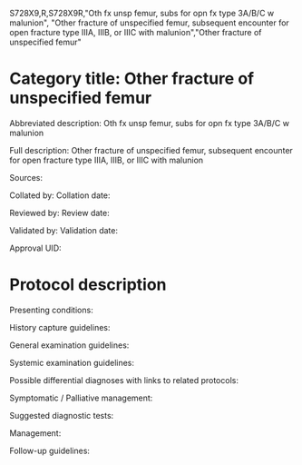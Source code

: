 S728X9,R,S728X9R,"Oth fx unsp femur, subs for opn fx type 3A/B/C w malunion", "Other fracture of unspecified femur, subsequent encounter for open fracture type IIIA, IIIB, or IIIC with malunion","Other fracture of unspecified femur"
# Category title: Other fracture of unspecified femur

Abbreviated description: Oth fx unsp femur, subs for opn fx type 3A/B/C w malunion

Full description: Other fracture of unspecified femur, subsequent encounter for open fracture type IIIA, IIIB, or IIIC with malunion

Sources:

Collated by:
Collation date:

Reviewed by:
Review date:

Validated by:
Validation date:

Approval UID:

# Protocol description

Presenting conditions:

History capture guidelines:

General examination guidelines:

Systemic examination guidelines:

Possible differential diagnoses with links to related protocols:

Symptomatic / Palliative management:

Suggested diagnostic tests:

Management:

Follow-up guidelines:
